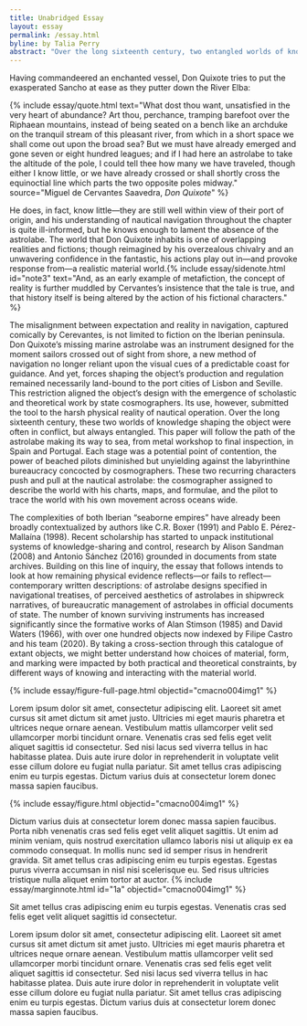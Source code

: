 ```yaml
---
title: Unabridged Essay
layout: essay
permalink: /essay.html
byline: by Talia Perry
abstract: "Over the long sixteenth century, two entangled worlds of knowledge shaped the production of the Iberian mariner's astrolabe. This paper will follow the path of the astrolabe making its way to sea, from metal workshop to final inspection, in Spain and Portugal. At each stage, two recurring characters push and pull at the nautical astrolabe: the cosmographer assigned to describe the world with his charts, maps, and formulae, and the pilot to trace the world with his own movement across oceans wide. This paper looks at at the ways that remaining physical evidence reflects, or fails to reflect, historic written descriptions of the astrolabe (navigational treatises, shipwreck tales, official documents of state), to begin to understand how choices of material, form, and marking were impacted by both practical and theoretical constraints, by different ways of knowing and interacting with the material world."
---
```


Having commandeered an enchanted vessel, Don Quixote tries to put the exasperated Sancho at ease as they putter down the River Elba:

{% include essay/quote.html text="What dost thou want, unsatisfied in the very heart of abundance? Art thou, perchance, tramping barefoot over the Riphaean mountains, instead of being seated on a bench like an archduke on the tranquil stream of this pleasant river, from which in a short space we shall come out upon the broad sea? But we must have already emerged and gone seven or eight hundred leagues; and if I had here an astrolabe to take the altitude of the pole, I could tell thee how many we have traveled, though either I know little, or we have already crossed or shall shortly cross the equinoctial line which parts the two opposite poles midway." source="Miguel de Cervantes Saavedra, <i>Don Quixote</i>" %}

He does, in fact, know little—they are still well within view of their port of origin, and his understanding of nautical navigation throughout the chapter is quite ill-informed, but he knows enough to lament the absence of the astrolabe. The world that Don Quixote inhabits is one of overlapping realities and fictions; though reimagined by his overzealous chivalry and an unwavering confidence in the fantastic, his actions play out in—and provoke response from—a realistic material world.{% include essay/sidenote.html id="note3" text="And, as an early example of metafiction, the concept of reality is further muddled by Cervantes’s insistence that the tale is true, and that history itself is being altered by the action of his fictional characters." %} 

The misalignment between expectation and reality in navigation, captured comically by Cerevantes, is not limited to fiction on the Iberian peninsula. Don Quixote’s missing marine astrolabe was an instrument designed for the moment sailors crossed out of sight from shore, a new method of navigation no longer reliant upon the visual cues of a predictable coast for guidance. And yet, forces shaping the object’s production and regulation remained necessarily land-bound to the port cities of Lisbon and Seville. This restriction aligned the object’s design with the emergence of scholastic and theoretical work by state cosmographers. Its use, however, submitted the tool to the harsh physical reality of nautical operation. Over the long sixteenth century, these two worlds of knowledge shaping the object were often in conflict, but always entangled. This paper will follow the path of the astrolabe making its way to sea, from metal workshop to final inspection, in Spain and Portugal. Each stage was a potential point of contention, the power of beached pilots diminished but unyielding against the labyrinthine bureaucracy concocted by cosmographers. These two recurring characters push and pull at the nautical astrolabe: the cosmographer assigned to describe the world with his charts, maps, and formulae, and the pilot to trace the world with his own movement across oceans wide.

The complexities of both Iberian “seaborne empires” have already been broadly contextualized by authors like C.R. Boxer (1991) and Pablo E. Pérez-Mallaína (1998). Recent scholarship has started to unpack institutional systems of knowledge-sharing and control, research by Alison Sandman (2008) and Antonio Sánchez (2016) grounded in documents from state archives. Building on this line of inquiry, the essay that follows intends to look at how remaining physical evidence reflects—or fails to reflect—contemporary written descriptions: of astrolabe designs specified in navigational treatises, of perceived aesthetics of astrolabes in shipwreck narratives, of bureaucratic management of astrolabes in official documents of state. The number of known surviving instruments has increased significantly since the formative works of Alan Stimson (1985) and David Waters (1966), with over one hundred objects now indexed by Filipe Castro and his team (2020). By taking a cross-section through this catalogue of extant objects, we might better understand how choices of material, form, and marking were impacted by both practical and theoretical constraints, by different ways of knowing and interacting with the material world.

{% include essay/figure-full-page.html objectid="cmacno004img1" %}

Lorem ipsum dolor sit amet, consectetur adipiscing elit. Laoreet sit amet cursus sit amet dictum sit amet justo. Ultricies mi eget mauris pharetra et ultrices neque ornare aenean. Vestibulum mattis ullamcorper velit sed ullamcorper morbi tincidunt ornare. Venenatis cras sed felis eget velit aliquet sagittis id consectetur. Sed nisi lacus sed viverra tellus in hac habitasse platea. Duis aute irure dolor in reprehenderit in voluptate velit esse cillum dolore eu fugiat nulla pariatur. Sit amet tellus cras adipiscing enim eu turpis egestas. Dictum varius duis at consectetur lorem donec massa sapien faucibus.

{% include essay/figure.html objectid="cmacno004img1" %}

Dictum varius duis at consectetur lorem donec massa sapien faucibus. Porta nibh venenatis cras sed felis eget velit aliquet sagittis. Ut enim ad minim veniam, quis nostrud exercitation ullamco laboris nisi ut aliquip ex ea commodo consequat. In mollis nunc sed id semper risus in hendrerit gravida. Sit amet tellus cras adipiscing enim eu turpis egestas. Egestas purus viverra accumsan in nisl nisi scelerisque eu. Sed risus ultricies tristique nulla aliquet enim tortor at auctor. {% include essay/marginnote.html id="1a" objectid="cmacno004img1" %}

Sit amet tellus cras adipiscing enim eu turpis egestas. Venenatis cras sed felis eget velit aliquet sagittis id consectetur.

Lorem ipsum dolor sit amet, consectetur adipiscing elit. Laoreet sit amet cursus sit amet dictum sit amet justo. Ultricies mi eget mauris pharetra et ultrices neque ornare aenean. Vestibulum mattis ullamcorper velit sed ullamcorper morbi tincidunt ornare. Venenatis cras sed felis eget velit aliquet sagittis id consectetur. Sed nisi lacus sed viverra tellus in hac habitasse platea. Duis aute irure dolor in reprehenderit in voluptate velit esse cillum dolore eu fugiat nulla pariatur. Sit amet tellus cras adipiscing enim eu turpis egestas. Dictum varius duis at consectetur lorem donec massa sapien faucibus.

